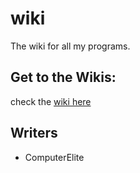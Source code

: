 # wiki
The wiki for all my programs.
## Get to the Wikis:
check the [wiki here](https://github.com/ComputerElite/wiki/wiki)
## Writers
- ComputerElite
